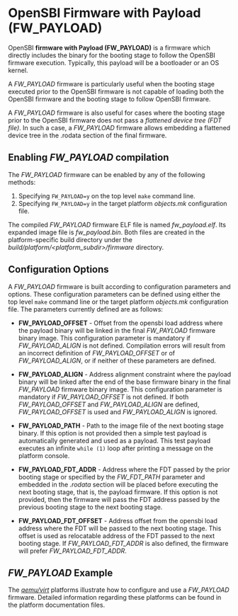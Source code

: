# OpenSBI Firmware with Payload (FW_PAYLOAD)

OpenSBI **firmware with Payload (FW_PAYLOAD)** is a firmware which directly
includes the binary for the booting stage to follow the OpenSBI firmware
execution. Typically, this payload will be a bootloader or an OS kernel.

A _FW_PAYLOAD_ firmware is particularly useful when the booting stage executed
prior to the OpenSBI firmware is not capable of loading both the OpenSBI
firmware and the booting stage to follow OpenSBI firmware.

A _FW_PAYLOAD_ firmware is also useful for cases where the booting stage prior
to the OpenSBI firmware does not pass a _flattened device tree (FDT file)_. In
such a case, a _FW_PAYLOAD_ firmware allows embedding a flattened device tree
in the .rodata section of the final firmware.

## Enabling _FW_PAYLOAD_ compilation

The _FW_PAYLOAD_ firmware can be enabled by any of the following methods:

1. Specifying `FW_PAYLOAD=y` on the top level `make` command line.
2. Specifying `FW_PAYLOAD=y` in the target platform _objects.mk_ configuration
   file.

The compiled _FW_PAYLOAD_ firmware ELF file is named _fw_payload.elf_. Its
expanded image file is _fw_payload.bin_. Both files are created in the
platform-specific build directory under the
_build/platform/<platform_subdir>/firmware_ directory.

## Configuration Options

A _FW_PAYLOAD_ firmware is built according to configuration parameters and
options. These configuration parameters can be defined using either the top
level `make` command line or the target platform _objects.mk_ configuration
file. The parameters currently defined are as follows:

- **FW_PAYLOAD_OFFSET** - Offset from the opensbi load address where the payload
  binary will be linked in the final _FW_PAYLOAD_ firmware binary image. This
  configuration parameter is mandatory if _FW_PAYLOAD_ALIGN_ is not defined.
  Compilation errors will result from an incorrect definition of
  _FW_PAYLOAD_OFFSET_ or of _FW_PAYLOAD_ALIGN_, or if neither of these
  parameters are defined.

- **FW_PAYLOAD_ALIGN** - Address alignment constraint where the payload binary
  will be linked after the end of the base firmware binary in the final
  _FW_PAYLOAD_ firmware binary image. This configuration parameter is mandatory
  if _FW_PAYLOAD_OFFSET_ is not defined. If both _FW_PAYLOAD_OFFSET_ and
  _FW_PAYLOAD_ALIGN_ are defined, _FW_PAYLOAD_OFFSET_ is used and
  _FW_PAYLOAD_ALIGN_ is ignored.

- **FW_PAYLOAD_PATH** - Path to the image file of the next booting stage
  binary. If this option is not provided then a simple test payload is
  automatically generated and used as a payload. This test payload executes
  an infinite `while (1)` loop after printing a message on the platform console.

- **FW_PAYLOAD_FDT_ADDR** - Address where the FDT passed by the prior booting
  stage or specified by the _FW_FDT_PATH_ parameter and embedded in the
  _.rodata_ section will be placed before executing the next booting stage,
  that is, the payload firmware. If this option is not provided, then the
  firmware will pass the FDT address passed by the previous booting stage
  to the next booting stage.

- **FW_PAYLOAD_FDT_OFFSET** - Address offset from the opensbi load address where
  the FDT will be passed to the next booting stage. This offset is used as
  relocatable address of the FDT passed to the next booting stage. If
  _FW_PAYLOAD_FDT_ADDR_ is also defined, the firmware will prefer _FW_PAYLOAD_FDT_ADDR_.

## _FW_PAYLOAD_ Example

The _[qemu/virt]_ platforms illustrate how to configure and use a _FW_PAYLOAD_
firmware. Detailed information regarding these platforms can be found in the
platform documentation files.

[qemu/virt]: ../platform/qemu_virt.md
